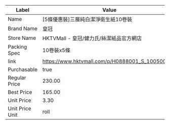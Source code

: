 | Label           | Value                                           |
| --------------- | ----------------------------------------------- |
| Name            | [5條優惠裝]三層純白潔淨衛生紙10卷裝                            |
| Brand Name      | 皇冠                                              |
| Store Name      | HKTVMall - 皇冠/健力氏/絲潔紙品官方網店                      |
| Packing Spec    | 10卷裝x5條                                         |
| link            | https://www.hktvmall.com/p/H0888001_S_10050053D |
| Purchasable     | true                                            |
| Regular Price   | 230.00                                          |
| Best Price      | 165.00                                          |
| Unit Price      | 3.30                                            |
| Unit Price Unit | roll                                            |
